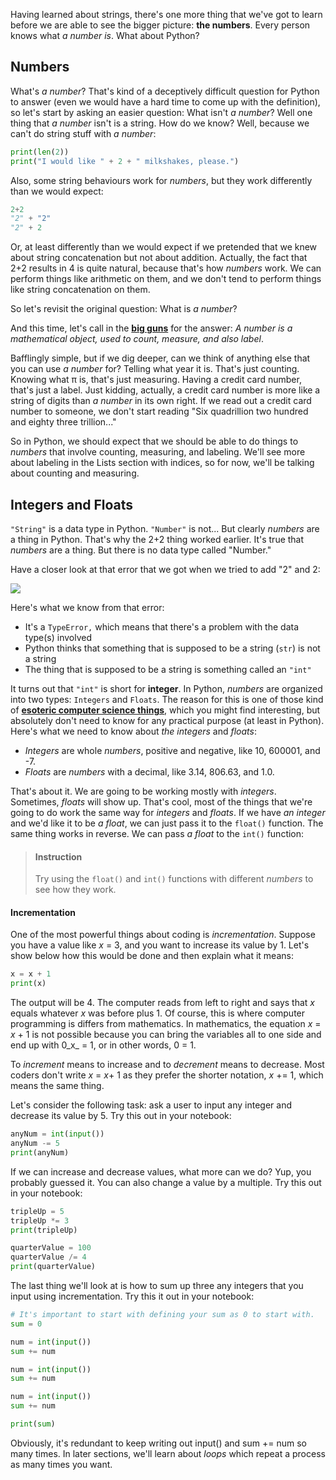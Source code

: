 

Having learned about strings, there's one more thing that we've got to learn before we are able to see the bigger picture: **the numbers**. Every person knows what _a number is_. What about Python?


## Numbers

What's _a number_? That's kind of a deceptively difficult question for Python to answer (even we would have a hard time to come up with the definition), so let's start by asking an easier question: What isn't _a number_? Well one thing that _a number_ isn't is a string. How do we know? Well, because we can't do string stuff with _a number_:

```python
print(len(2))
print("I would like " + 2 + " milkshakes, please.")
```


Also, some string behaviours work for _numbers_, but they work differently than we would expect:

```python
2+2
"2" + "2"
"2" + 2
```

Or, at least differently than we would expect if we pretended that we knew about string concatenation but not about addition. Actually, the fact that 2+2 results in 4 is quite natural, because that's how _numbers_ work. We can perform things like arithmetic on them, and we don't tend to perform things like string concatenation on them.

So let's revisit the original question: What is _a number_?

And this time, let's call in the [**big guns**](https://en.wikipedia.org/wiki/Number) for the answer: _A number is a mathematical object, used to count, measure, and also label_.

Bafflingly simple, but if we dig deeper, can we think of anything else that you can use _a number_ for? Telling what year it is. That's just counting. Knowing what π is, that's just measuring. Having a credit card number, that's just a label. Just kidding, actually, a credit card number is more like a string of digits than _a number_ in its own right. If we read out a credit card number to someone, we don't start reading "Six quadrillion two hundred and eighty three trillion..."

So in Python, we should expect that we should be able to do things to _numbers_ that involve counting, measuring, and labeling. We'll see more about labeling in the Lists section with indices, so for now, we'll be talking about counting and measuring.

## Integers and Floats

`"String"` is a data type in Python. `"Number"` is not... But clearly _numbers_ are a thing in Python. That's why the 2+2 thing worked earlier. It's true that _numbers_ are a thing. But there is no data type called "Number." 

Have a closer look at that error that we got when we tried to add "2" and 2: 

![](https://i.imgur.com/1IwBHfC.png)

Here's what we know from that error:

- It's a `TypeError,` which means that there's a problem with the data type(s) involved
- Python thinks that something that is supposed to be a string (`str`) is not a string
- The thing that is supposed to be a string is something called an `"int"`

It turns out that `"int"` is short for **integer**. In Python, _numbers_ are organized into two types: `Integers` and `Floats`. The reason for this is one of those kind of [**esoteric computer science things**](https://www.dummies.com/programming/c/the-real-difference-between-integers-and-floating-point-values/), which you might find interesting, but absolutely don't need to know for any practical purpose (at least in Python). Here's what we need to know about _the integers_ and _floats_:

- _Integers_ are whole _numbers_, positive and negative, like 10, 600001, and -7.
- _Floats_ are _numbers_ with a decimal, like 3.14, 806.63, and 1.0.

That's about it. We are going to be working mostly with _integers_. Sometimes, _floats_ will show up. That's cool, most of the things that we're going to do work the same way for _integers_ and _floats_. If we have _an integer_ and we'd like it to be _a float_, we can just pass it to the `float()` function. The same thing works in reverse. We can pass _a float_ to the `int()` function:

> #### Instruction
> Try using the `float()` and `int()` functions with different _numbers_ to see how they work.


#### Incrementation
One of the most powerful things about coding is _incrementation_. Suppose you have a value like _x_ = 3, and you want to increase its value by 1. Let's show below how this would be done and then explain what it means: 

```python
x = x + 1
print(x)
```

The output will be 4. The computer reads from left to right and says that _x_ equals whatever _x_ was before plus 1. Of course, this is where computer programming is differs from mathematics. In mathematics, the equation _x_ = _x_ + 1 is not possible because you can bring the variables all to one side and end up with 0_x_ = 1, or in other words, 0 = 1. 

To _increment_ means to increase and to _decrement_ means to decrease. Most coders don't write _x_ = _x_+ 1 as they prefer the shorter notation, _x_ += 1, which means the same thing. 

Let's consider the following task: ask a user to input any integer and decrease its value by 5. Try this out in your notebook:  

```python
anyNum = int(input())
anyNum -= 5
print(anyNum) 
```

If we can increase and decrease values, what more can we do? Yup, you probably guessed it. You can also change a value by a multiple. Try this out in your notebook:  

```python
tripleUp = 5
tripleUp *= 3
print(tripleUp) 

quarterValue = 100
quarterValue /= 4
print(quarterValue)
```

The last thing we'll look at is how to sum up three any integers that you input using incrementation. Try this it out in your notebook: 

```python
# It's important to start with defining your sum as 0 to start with. 
sum = 0

num = int(input())
sum += num

num = int(input())
sum += num

num = int(input())
sum += num

print(sum)

```

Obviously, it's redundant to keep writing out input() and sum += num so many times. In later sections, we'll learn about _loops_ which repeat a process as many times you want. 
